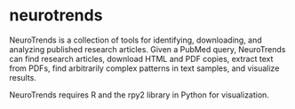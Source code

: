 neurotrends
============

NeuroTrends is a collection of tools for identifying, downloading, and analyzing published research articles. Given a PubMed query, NeuroTrends can find research articles, download HTML and PDF copies, extract text from PDFs, find arbitrarily complex patterns in text samples, and visualize results.

NeuroTrends requires R and the rpy2 library in Python for visualization.
